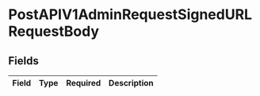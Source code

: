 # PostAPIV1AdminRequestSignedURLRequestBody


## Fields

| Field       | Type        | Required    | Description |
| ----------- | ----------- | ----------- | ----------- |